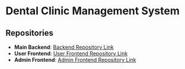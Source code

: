 # Dental Clinic Management System

## Repositories

- **Main Backend**: [Backend Repository Link](#)  
- **User Frontend**: [User Frontend Repository Link](#)  
- **Admin Frontend**: [Admin Frontend Repository Link](#)
  
